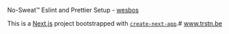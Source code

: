 No-Sweat™ Eslint and Prettier Setup - [wesbos](https://github.com/wesbos/eslint-config-wesbos)

This is a [Next.js](https://nextjs.org/) project bootstrapped with [`create-next-app`](https://github.com/vercel/next.js/tree/canary/packages/create-next-app).# www.trstn.be
